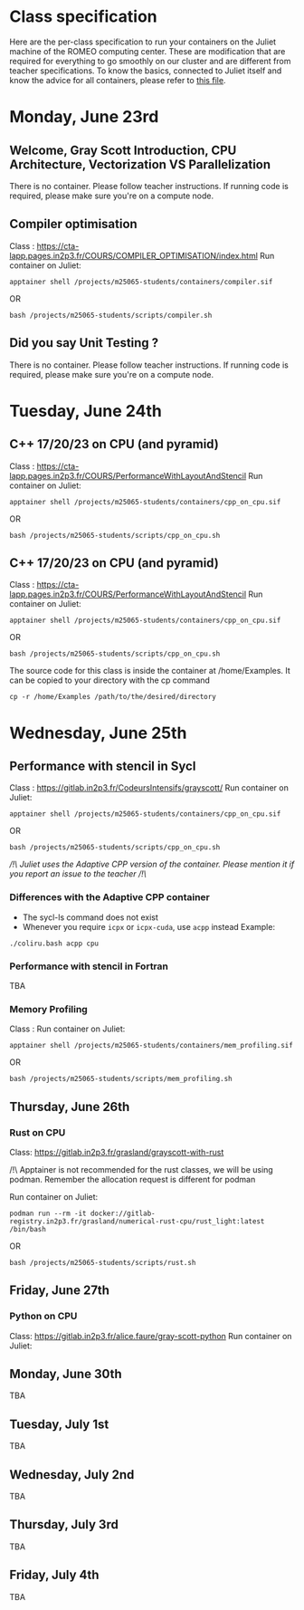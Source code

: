 # Class specification
Here are the per-class specification to run your containers on the Juliet machine of the ROMEO computing center. These are modification that are required for everything to go smoothly on our cluster and are different from teacher specifications.
To know the basics, connected to Juliet itself and know the advice for all containers, please refer to [this file](https://github.com/barriost/GSSdoc/blob/main/README.md).

# Monday, June 23rd

## __Welcome, Gray Scott Introduction, CPU Architecture, Vectorization VS Parallelization__
There is no container. Please follow teacher instructions. If running code is required, please make sure you're on a compute node.

## Compiler optimisation
Class : https://cta-lapp.pages.in2p3.fr/COURS/COMPILER_OPTIMISATION/index.html
Run container on Juliet: 
```
apptainer shell /projects/m25065-students/containers/compiler.sif
```
OR
```
bash /projects/m25065-students/scripts/compiler.sh
```

## Did you say Unit Testing ?
There is no container. Please follow teacher instructions. If running code is required, please make sure you're on a compute node.

# Tuesday, June 24th
## C++ 17/20/23 on CPU (and pyramid)
Class : https://cta-lapp.pages.in2p3.fr/COURS/PerformanceWithLayoutAndStencil
Run container on Juliet: 
```
apptainer shell /projects/m25065-students/containers/cpp_on_cpu.sif
```
OR
```
bash /projects/m25065-students/scripts/cpp_on_cpu.sh
```

## C++ 17/20/23 on CPU (and pyramid)
Class : https://cta-lapp.pages.in2p3.fr/COURS/PerformanceWithLayoutAndStencil
Run container on Juliet: 
```
apptainer shell /projects/m25065-students/containers/cpp_on_cpu.sif
```
OR
```
bash /projects/m25065-students/scripts/cpp_on_cpu.sh
```

The source code for this class is inside the container at /home/Examples. It can be copied to your directory with the cp command

```
cp -r /home/Examples /path/to/the/desired/directory
```
# Wednesday, June 25th
## Performance with stencil in Sycl 
Class : https://gitlab.in2p3.fr/CodeursIntensifs/grayscott/
Run container on Juliet: 
```
apptainer shell /projects/m25065-students/containers/cpp_on_cpu.sif
```
OR
```
bash /projects/m25065-students/scripts/cpp_on_cpu.sh
```
*/!\ Juliet uses the Adaptive CPP version of the container. Please mention it if you report an issue to the teacher /!\\*

### Differences with the Adaptive CPP container
- The sycl-ls command does not exist
- Whenever you require `icpx` or `icpx-cuda`, use `acpp` instead
Example:
```
./coliru.bash acpp cpu
```

### Performance with stencil in Fortran
TBA

### Memory Profiling 
Class : 
Run container on Juliet: 
```
apptainer shell /projects/m25065-students/containers/mem_profiling.sif
```
OR
```
bash /projects/m25065-students/scripts/mem_profiling.sh
```  


## Thursday, June 26th
### Rust on CPU 
Class: https://gitlab.in2p3.fr/grasland/grayscott-with-rust 

/!\ Apptainer is not recommended for the rust classes, we will be using podman. Remember the allocation request is different for podman

Run container on Juliet: 
```
podman run --rm -it docker://gitlab-registry.in2p3.fr/grasland/numerical-rust-cpu/rust_light:latest /bin/bash
```
OR
```
bash /projects/m25065-students/scripts/rust.sh
```

## Friday, June 27th
### Python on CPU
Class: https://gitlab.in2p3.fr/alice.faure/gray-scott-python
Run container on Juliet: 


## Monday, June 30th
TBA

## Tuesday, July 1st
TBA

## Wednesday, July 2nd
TBA

## Thursday, July 3rd
TBA

## Friday, July 4th
TBA
